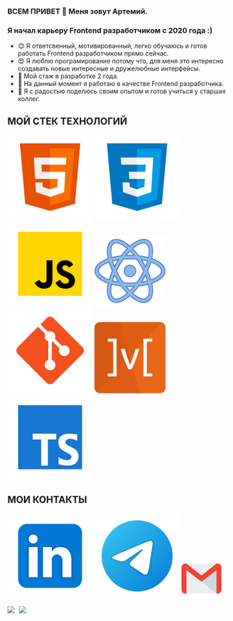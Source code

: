 ### ВСЕМ ПРИВЕТ 👋 Меня зовут Артемий. 
### Я начал карьеру Frontend разработчиком с 2020 года :)

* 😊 Я ответсвенный, мотивированный, легко обучаюсь и готов работать Frontend разработчиком прямо сейчас.
* 😍 Я люблю програмирование потому что, для меня это интересно создавать новые интересные и дружелюбные интерфейсы.
* 🐞 Мой стаж в разработке 2 года.
* 🌱 На данный момент я  работаю в качестве Frontend разработчика.
* 👯 Я с радостью поделюсь своим опытом и готов учиться у старших коллег.

## МОЙ СТЕК ТЕХНОЛОГИЙ
![HTML](/svg/html-5.svg)
![CSS](/svg/css3.svg)
![JS](/svg/JS.svg)
![React](/svg/react.svg)
![Git](/svg/git.svg)
![MobX](/svg/mobx.svg)
![TS](/svg/TS.svg)



## МОИ КОНТАКТЫ
[<img src="./svg/Linkedin.svg">](https://www.linkedin.com/in/artemii-pudovkin-6a9368205/)
[<img src="./svg/telegram.svg">](https://t.me/bmwf80)
[<img src="./svg/gmail.svg" width="90px" height="90px">](mailto:artempudovkin@gmail.com)

<div>
<a href="https://github-readme-stats.vercel.app/api?username=tyumen-777&hide=contribs&show_icons=true&theme=dark">
  <img  align="left" height="130" style="margin-right: 10px" src="https://github-readme-stats.vercel.app/api?username=tyumen-777&hide=contribs&show_icons=true&theme=dark" />
</a>
<a href="https://github-readme-stats.vercel.app/api/top-langs/?username=tyumen-777&layout=compact&theme=dark">
  <img align="left" height="130" src="https://github-readme-stats.vercel.app/api/top-langs/?username=tyumen-777&layout=compact&theme=dark" />
</a>
</div>

<!--![Redux](/svg/redux.svg)
![TS](/svg/TS.svg)
